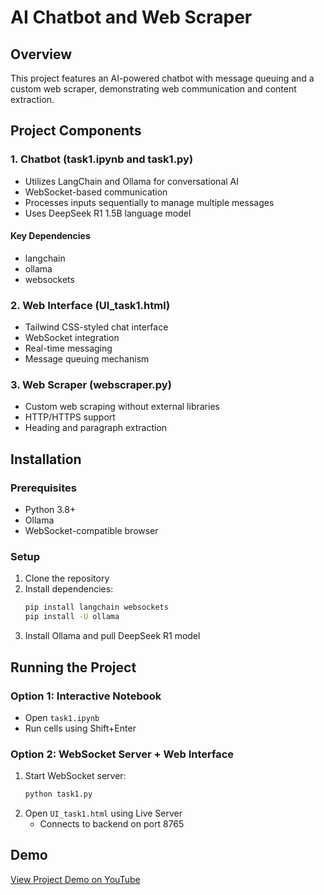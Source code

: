 # AI Chatbot and Web Scraper 

## Overview
This project features an AI-powered chatbot with message queuing and a custom web scraper, demonstrating web communication and content extraction.

## Project Components

### 1. Chatbot (task1.ipynb and task1.py)
- Utilizes LangChain and Ollama for conversational AI
- WebSocket-based communication 
- Processes inputs sequentially to manage multiple messages
- Uses DeepSeek R1 1.5B language model

#### Key Dependencies
- langchain
- ollama
- websockets

### 2. Web Interface (UI_task1.html)
- Tailwind CSS-styled chat interface
- WebSocket integration
- Real-time messaging
- Message queuing mechanism

### 3. Web Scraper (webscraper.py)
- Custom web scraping without external libraries
- HTTP/HTTPS support
- Heading and paragraph extraction

## Installation

### Prerequisites
- Python 3.8+
- Ollama
- WebSocket-compatible browser

### Setup
1. Clone the repository
2. Install dependencies:
   ```bash
   pip install langchain websockets
   pip install -U ollama
   ```
3. Install Ollama and pull DeepSeek R1 model

## Running the Project

### Option 1: Interactive Notebook
- Open `task1.ipynb`
- Run cells using Shift+Enter

### Option 2: WebSocket Server + Web Interface
1. Start WebSocket server:
   ```bash
   python task1.py
   ```
2. Open `UI_task1.html` using Live Server
   - Connects to backend on port 8765

## Demo
[View Project Demo on YouTube]([https://youtu.be/PDDxdRiv6Nk])
